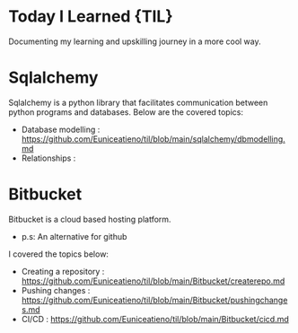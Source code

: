 # Today I Learned {TIL}
Documenting my learning and upskilling journey in a more cool way.

# Sqlalchemy
Sqlalchemy is a python library that facilitates communication between python
programs and databases.
 Below are the covered topics:
   + Database modelling : https://github.com/Euniceatieno/til/blob/main/sqlalchemy/dbmodelling.md
   + Relationships :

# Bitbucket
Bitbucket is a cloud based hosting platform.    
+ p.s: An alternative for github

I covered the topics below:  
+ Creating a repository : https://github.com/Euniceatieno/til/blob/main/Bitbucket/createrepo.md
+ Pushing changes : https://github.com/Euniceatieno/til/blob/main/Bitbucket/pushingchanges.md 
+ CI/CD : https://github.com/Euniceatieno/til/blob/main/Bitbucket/cicd.md





